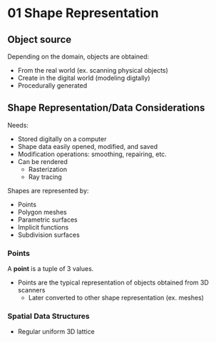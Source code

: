 # 01 Shape Representation

## Object source

Depending on the domain, objects are obtained:
* From the real world (ex. scanning physical objects)
* Create in the digital world (modeling digtally)
* Procedurally generated

## Shape Representation/Data Considerations

Needs:
* Stored digitally on a computer
* Shape data easily opened, modified, and saved
* Modification operations: smoothing, repairing, etc.
* Can be rendered
  * Rasterization
  * Ray tracing

Shapes are represented by:
* Points
* Polygon meshes
* Parametric surfaces
* Implicit functions
* Subdivision surfaces

### Points

A **point** is a tuple of 3 values.

* Points are the typical representation of objects obtained from 3D scanners
  * Later converted to other shape representation (ex. meshes)

### Spatial Data Structures
* Regular uniform 3D lattice
